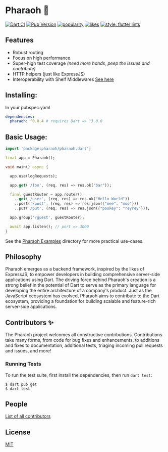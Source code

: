 # Pharaoh 🏇

[![Dart CI](https://github.com/codekeyz/pharaoh/workflows/Dart/badge.svg)](https://github.com/codekeyz/pharaoh/actions/workflows/dart.yml)
[![Pub Version](https://img.shields.io/pub/v/pharaoh?color=green)](https://pub.dev/packages/pharaoh)
[![popularity](https://img.shields.io/pub/popularity/pharaoh?logo=dart)](https://pub.dev/packages/pharaoh/score)
[![likes](https://img.shields.io/pub/likes/pharaoh?logo=dart)](https://pub.dev/packages/pharaoh/score)
[![style: flutter lints](https://img.shields.io/badge/linter-dart__lints-blue)](https://pub.dev/packages/lints)

## Features

- Robust routing
- Focus on high performance
- Super-high test coverage _(need more hands, peep the issues and contribute)_
- HTTP helpers (just like ExpressJS)
- Interoperability with Shelf Middlewares [See here](SHELF_INTEROP.md)

## Installing:

In your pubspec.yaml

```yaml
dependencies:
  pharaoh: ^0.0.4 # requires Dart => ^3.0.0
```

## Basic Usage:

```dart
import 'package:pharaoh/pharaoh.dart';

final app = Pharaoh();

void main() async {

  app.use(logRequests);

  app.get('/foo', (req, res) => res.ok("bar"));

  final guestRouter = app.router()
    ..get('/user', (req, res) => res.ok("Hello World"))
    ..post('/post', (req, res) => res.json({"mee": "moo"}))
    ..put('/put', (req, res) => res.json({"pookey": "reyrey"}));

  app.group('/guest', guestRouter);

  await app.listen(); // port => 3000
}

```

See the [Pharaoh Examples](./pharaoh_examples/lib/) directory for more practical use-cases.

## Philosophy

Pharaoh emerges as a backend framework, inspired by the likes of ExpressJS, to empower developers in building comprehensive server-side applications using Dart. The driving force behind Pharaoh's creation is a strong belief in the potential of Dart to serve as the primary language for developing the entire architecture of a company's product. Just as the JavaScript ecosystem has evolved, Pharaoh aims to contribute to the Dart ecosystem, providing a foundation for building scalable and feature-rich server-side applications.

## Contributors ✨

The Pharaoh project welcomes all constructive contributions. Contributions take many forms,
from code for bug fixes and enhancements, to additions and fixes to documentation, additional
tests, triaging incoming pull requests and issues, and more!

### Running Tests

To run the test suite, first install the dependencies, then run `dart test`:

```console
$ dart pub get
$ dart test
```

## People

[List of all contributors](https://github.com/codekeyz/pharaoh/graphs/contributors)

## License

[MIT](LICENSE)
